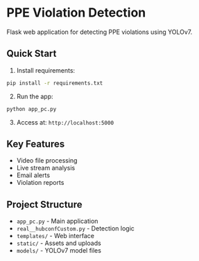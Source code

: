 # PPE Violation Detection

Flask web application for detecting PPE violations using YOLOv7.

## Quick Start

1. Install requirements:
```bash
pip install -r requirements.txt
```

2. Run the app:
```bash
python app_pc.py
```

3. Access at: `http://localhost:5000`

## Key Features
- Video file processing
- Live stream analysis
- Email alerts
- Violation reports

## Project Structure
- `app_pc.py` - Main application
- `real__hubconfCustom.py` - Detection logic
- `templates/` - Web interface
- `static/` - Assets and uploads
- `models/` - YOLOv7 model files

